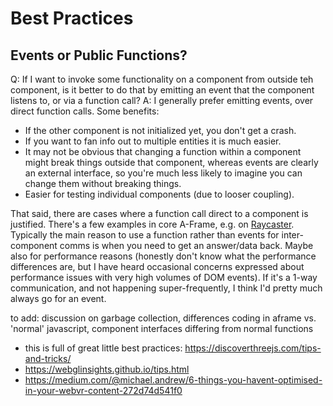 # Best Practices

## Events or Public Functions?

Q: If I want to invoke some functionality on a component from outside teh component, is it better to do that by emitting an event that the component listens to, or via a function call?
A: I generally prefer emitting events, over direct function calls.
Some benefits:

- If the other component is not initialized yet, you don't get a crash.
- If you want to fan info out to multiple entities it is much easier.
- It may not be obvious that changing a function within a component might break things outside that component, whereas events are clearly an external interface, so you're much less likely to imagine you can change them without breaking things.
- Easier for testing individual components (due to looser coupling).

That said, there are cases where a function call direct to a component is justified. There's a few examples in core A-Frame, e.g. on [Raycaster](https://aframe.io/docs/master/components/raycaster.html#methods).
Typically the main reason to use a function rather than events for inter-component comms is when you need to get an answer/data back. Maybe also for performance reasons (honestly don't know what the performance differences are, but I have heard occasional concerns expressed about performance issues with very high volumes of DOM events).
If it's a 1-way communication, and not happening super-frequently, I think I'd pretty much always go for an event.

to add: discussion on garbage collection, differences coding in aframe vs. 'normal' javascript, component interfaces differing from normal functions

- this is full of great little best practices: https://discoverthreejs.com/tips-and-tricks/
- https://webglinsights.github.io/tips.html
- https://medium.com/@michael.andrew/6-things-you-havent-optimised-in-your-webvr-content-272d74d541f0

